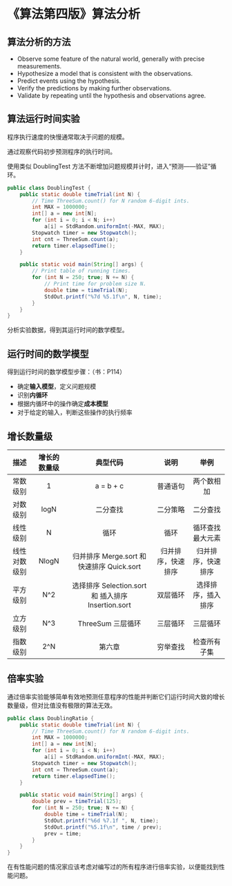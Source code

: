 # 《算法第四版》算法分析


## 算法分析的方法

- Observe some feature of the natural world, generally with precise measurements.
- Hypothesize a model that is consistent with the observations.
- Predict events using the hypothesis.
- Verify the predictions by making further observations.
- Validate by repeating until the hypothesis and observations agree.

## 算法运行时间实验

程序执行速度的快慢通常取决于问题的规模。

通过观察代码初步预测程序的执行时间。

使用类似 DoublingTest 方法不断增加问题规模并计时，进入“预测——验证”循环。

``` Java
public class DoublingTest {
    public static double timeTrial(int N) {  
        // Time ThreeSum.count() for N random 6-digit ints.
        int MAX = 1000000;
        int[] a = new int[N];
        for (int i = 0; i < N; i++)
            a[i] = StdRandom.uniformInt(-MAX, MAX);
        Stopwatch timer = new Stopwatch();
        int cnt = ThreeSum.count(a);
        return timer.elapsedTime();
    }

    public static void main(String[] args) {  
        // Print table of running times.
        for (int N = 250; true; N += N) {  
            // Print time for problem size N.
            double time = timeTrial(N);
            StdOut.printf("%7d %5.1f\n", N, time);
        }
    }
}
```

分析实验数据，得到其运行时间的数学模型。

## 运行时间的数学模型

得到运行时间的数学模型步骤：（书：P114）

- 确定**输入模型**，定义问题规模
- 识别**内循环**
- 根据内循环中的操作确定**成本模型**
- 对于给定的输入，判断这些操作的执行频率

## 增长数量级

| 描述 | 增长的数量级 | 典型代码 | 说明 | 举例 |
| :----: | :----: | :----: | :----: | :----: |
| 常数级别 | 1 | a = b + c | 普通语句 | 两个数相加 |
| 对数级别 | logN | 二分查找 | 二分策略 | 二分查找 |
| 线性级别 | N | 循环 | 循环 | 循环查找最大元素 |
| 线性对数级别 | NlogN | 归并排序 Merge.sort 和 快速排序 Quick.sort | 归并排序，快速排序 | 归并排序，快速排序 |
| 平方级别 | N^2 | 选择排序 Selection.sort 和 插入排序 Insertion.sort | 双层循环 | 选择排序，插入排序 |
| 立方级别 | N^3 | ThreeSum 三层循环 | 三层循环 | 三层循环 |
| 指数级别 | 2^N | 第六章 | 穷举查找 | 检查所有子集 |

## 倍率实验

通过倍率实验能够简单有效地预测任意程序的性能并判断它们运行时间大致的增长数量级，但对比值没有极限的算法无效。

``` Java
public class DoublingRatio {
    public static double timeTrial(int N) {  
        // Time ThreeSum.count() for N random 6-digit ints.
        int MAX = 1000000;
        int[] a = new int[N];
        for (int i = 0; i < N; i++)
            a[i] = StdRandom.uniformInt(-MAX, MAX);
        Stopwatch timer = new Stopwatch();
        int cnt = ThreeSum.count(a);
        return timer.elapsedTime();
    }

    public static void main(String[] args) {
        double prev = timeTrial(125);
        for (int N = 250; true; N += N) {
            double time = timeTrial(N);
            StdOut.printf("%6d %7.1f ", N, time);
            StdOut.printf("%5.1f\n", time / prev);
            prev = time;
        }
    }
}
```

在有性能问题的情况家应该考虑对编写过的所有程序进行倍率实验，以便能找到性能问题。

